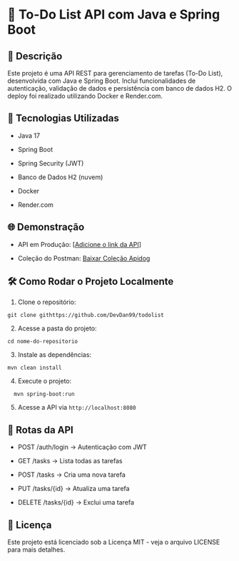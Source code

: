 # 📌 To-Do List API com Java e Spring Boot

## 📖 Descrição

Este projeto é uma API REST para gerenciamento de tarefas (To-Do List), desenvolvida com Java e Spring Boot. Inclui funcionalidades de autenticação, validação de dados e persistência com banco de dados H2. O deploy foi realizado utilizando Docker e Render.com.

## 🚀 Tecnologias Utilizadas

* Java 17

* Spring Boot

* Spring Security (JWT)

* Banco de Dados H2 (nuvem)

* Docker

* Render.com

## 🌐 Demonstração

* API em Produção: [[Adicione o link da API](https://todolist-rocket-phwo.onrender.com)]

* Coleção do Postman: [Baixar Coleção Apidog](docs/collection.json)

## 🛠 Como Rodar o Projeto Localmente

1. Clone o repositório:

  ```
  git clone githttps://github.com/DevDan99/todolist
  ```

2. Acesse a pasta do projeto:

  ```
  cd nome-do-repositorio
  ```

3. Instale as dependências:

  ```
  mvn clean install
  ```

4. Execute o projeto:
```
  mvn spring-boot:run
```

5. Acesse a API via `http://localhost:8080`

## 🔗 Rotas da API

* POST /auth/login → Autenticação com JWT

* GET /tasks → Lista todas as tarefas

* POST /tasks → Cria uma nova tarefa

* PUT /tasks/{id} → Atualiza uma tarefa

* DELETE /tasks/{id} → Exclui uma tarefa

## 📜 Licença

Este projeto está licenciado sob a Licença MIT - veja o arquivo LICENSE para mais detalhes.
